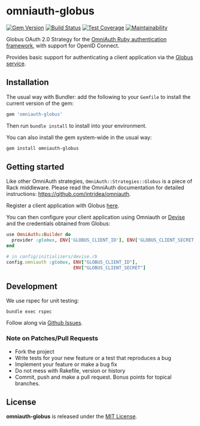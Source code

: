 # omniauth-globus

[![Gem Version](https://badge.fury.io/rb/omniauth-globus.svg)](https://badge.fury.io/rb/omniauth-globus)
[![Build Status](https://travis-ci.com/datacite/omniauth-globus.svg?branch=master)](https://travis-ci.com/datacite/omniauth-globus)
[![Test Coverage](https://api.codeclimate.com/v1/badges/13f9467872e9a688e9cb/test_coverage)](https://codeclimate.com/github/datacite/omniauth-globus/test_coverage)
[![Maintainability](https://api.codeclimate.com/v1/badges/13f9467872e9a688e9cb/maintainability)](https://codeclimate.com/github/datacite/omniauth-globus/maintainability)

Globus OAuth 2.0 Strategy for the [OmniAuth Ruby authentication framework](http://www.omniauth.org), with support for OpenID Connect.

Provides basic support for authenticating a client application via the [Globus service](http://globus.org).

## Installation

The usual way with Bundler: add the following to your `Gemfile` to install the current version of the gem:

```ruby
gem 'omniauth-globus'
```

Then run `bundle install` to install into your environment.

You can also install the gem system-wide in the usual way:

```bash
gem install omniauth-globus
```

## Getting started

Like other OmniAuth strategies, `OmniAuth::Strategies::Globus` is a piece of Rack middleware. Please read the OmniAuth documentation for detailed instructions: https://github.com/intridea/omniauth.

Register a client application with Globus [here](https://developers.globus.org/).

You can then configure your client application using Omniauth or [Devise](https://github.com/plataformatec/devise) and the credentials obtained from Globus:

```ruby
use OmniAuth::Builder do
  provider :globus, ENV['GLOBUS_CLIENT_ID'], ENV['GLOBUS_CLIENT_SECRET']
end
```

```ruby
# in config/initializers/devise.rb
config.omniauth :globus, ENV["GLOBUS_CLIENT_ID"], 
                         ENV["GLOBUS_CLIENT_SECRET"]
```

## Development

We use rspec for unit testing:

```
bundle exec rspec
```

Follow along via [Github Issues](https://github.com/datacite/omniauth-globus/issues).

### Note on Patches/Pull Requests

* Fork the project
* Write tests for your new feature or a test that reproduces a bug
* Implement your feature or make a bug fix
* Do not mess with Rakefile, version or history
* Commit, push and make a pull request. Bonus points for topical branches.

## License
**omniauth-globus** is released under the [MIT License](https://github.com/datacite/omniauth-orcid/blob/master/LICENSE.md).
